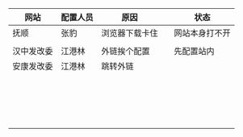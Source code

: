| 网站       | 配置人员 | 原因           |      | 状态           |
| ---------- | -------- | -------------- | ---- | -------------- |
| 抚顺       | 张豹     | 浏览器下载卡住 |      | 网站本身打不开 |
|            |          |                |      |                |
| 汉中发改委 | 江港林   | 外链挨个配置   |      | 先配置站内     |
| 安康发改委 | 江港林   | 跳转外链       |      |                |
|            |          |                |      |                |
|            |          |                |      |                |
|            |          |                |      |                |
|            |          |                |      |                |
|            |          |                |      |                |
|            |          |                |      |                |
|            |          |                |      |                |
|            |          |                |      |                |
|            |          |                |      |                |
|            |          |                |      |                |
|            |          |                |      |                |
|            |          |                |      |                |
|            |          |                |      |                |
|            |          |                |      |                |
|            |          |                |      |                |
|            |          |                |      |                |
|            |          |                |      |                |
|            |          |                |      |                |


